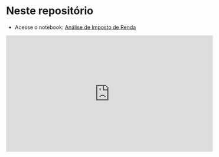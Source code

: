 # Neste repositório


* Acesse o notebook: [Análise de Imposto de Renda](/notebooks/analiseirpf.html)

<iframe width="560" height="315" src="https://www.youtube.com/embed/AKhuTgtMGUY" title="YouTube video player" frameborder="0" allow="accelerometer; autoplay; clipboard-write; encrypted-media; gyroscope; picture-in-picture" allowfullscreen></iframe>
